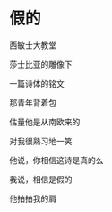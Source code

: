    

# 假的

西敏士大教堂

莎士比亚的雕像下

一篇诗体的铭文

  

那青年背着包

估量他是从南欧来的

对我很熟习地一笑

  

他说，你相信这诗是真的么

我说，相信是假的

他拍拍我的肩